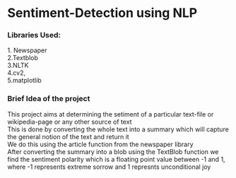<h1> Sentiment-Detection using NLP</h1>
<h3>Libraries Used:</h3>
<p>1. Newspaper<br>2.Textblob<br>3.NLTK<br>4.cv2,<br>5.matplotlib</p>
<h3>Brief Idea of the project</h3>
<p>This project aims at determining the setiment of a particular text-file or wikipedia-page or any other source of text<br>
This is done by converting the whole text into a summary which will capture the general notion of the text and return it 
<br> We do this using the article function from the newspaper library<br> After converting the summary into a blob using the TextBlob function we find the sentiment polarity which is a floating point value between -1 and 1, where -1 represents extreme sorrow and 1 represnts unconditional joy<br><br></p>
